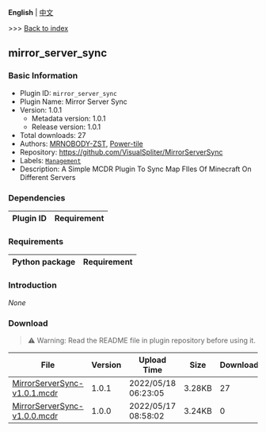 **English** | [中文](readme-zh_cn.md)

\>\>\> [Back to index](/readme.md)

## mirror_server_sync

### Basic Information

- Plugin ID: `mirror_server_sync`
- Plugin Name: Mirror Server Sync
- Version: 1.0.1
  - Metadata version: 1.0.1
  - Release version: 1.0.1
- Total downloads: 27
- Authors: [MRNOBODY-ZST](https://github.com/MRNOBODY-ZST), [Power-tile](https://github.com/Power-tile)
- Repository: https://github.com/VisualSpliter/MirrorServerSync
- Labels: [`Management`](/labels/management/readme.md)
- Description: A Simple MCDR Plugin To Sync Map FIles Of Minecraft On Different Servers

### Dependencies

| Plugin ID | Requirement |
| --- | --- |

### Requirements

| Python package | Requirement |
| --- | --- |

### Introduction

*None*

### Download

> :warning: Warning: Read the README file in plugin repository before using it.

| File | Version | Upload Time | Size | Downloads | Operations |
| --- | --- | --- | --- | --- | --- |
| [MirrorServerSync-v1.0.1.mcdr](https://github.com/VisualSpliter/MirrorServerSync/releases/tag/v1.0.1) | 1.0.1 | 2022/05/18 06:23:05 | 3.28KB | 27 | [Download](https://github.com/VisualSpliter/MirrorServerSync/releases/download/v1.0.1/MirrorServerSync-v1.0.1.mcdr) |
| [MirrorServerSync-v1.0.0.mcdr](https://github.com/VisualSpliter/MirrorServerSync/releases/tag/v1.0.0) | 1.0.0 | 2022/05/17 08:58:02 | 3.24KB | 0 | [Download](https://github.com/VisualSpliter/MirrorServerSync/releases/download/v1.0.0/MirrorServerSync-v1.0.0.mcdr) |

